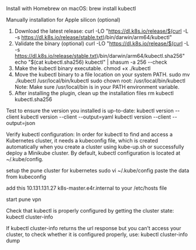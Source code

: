 
Install with Homebrew on macOS:
    brew install kubectl

Manually installation for Apple silicon (optional)
1. Download the latest release:
    curl -LO "https://dl.k8s.io/release/$(curl -L -s https://dl.k8s.io/release/stable.txt)/bin/darwin/arm64/kubectl"
2. Validate the binary (optional)
    curl -LO "https://dl.k8s.io/release/$(curl -L -s https://dl.k8s.io/release/stable.txt)/bin/darwin/arm64/kubectl.sha256"
    echo "$(cat kubectl.sha256)  kubectl" | shasum -a 256 --check
3. Make the kubectl binary executable.
    chmod +x ./kubectl
4. Move the kubectl binary to a file location on your system PATH.
    sudo mv ./kubectl /usr/local/bin/kubectl
    sudo chown root: /usr/local/bin/kubectl
    Note: Make sure /usr/local/bin is in your PATH environment variable.
5. After installing the plugin, clean up the installation files
    rm kubectl kubectl.sha256

Test to ensure the version you installed is up-to-date:
    kubectl version --client
    kubectl version --client --output=yaml
    kubectl version --client --output=json

Verify kubectl configuration:
In order for kubectl to find and access a Kubernetes cluster, it needs a kubeconfig file, which is created automatically when you create a cluster using kube-up.sh or successfully deploy a Minikube cluster. By default, kubectl configuration is located at ~/.kube/config.


setup the pune cluster for kubernetes 
sudo vi ~/.kube/config
paste the data from kubeconfig

add this 10.131.131.27 k8s-master.e4r.internal to your /etc/hosts file

start pune vpn

Check that kubectl is properly configured by getting the cluster state:
    kubectl cluster-info

If kubectl cluster-info returns the url response but you can't access your cluster, to check whether it is configured properly, use:
    kubectl cluster-info dump